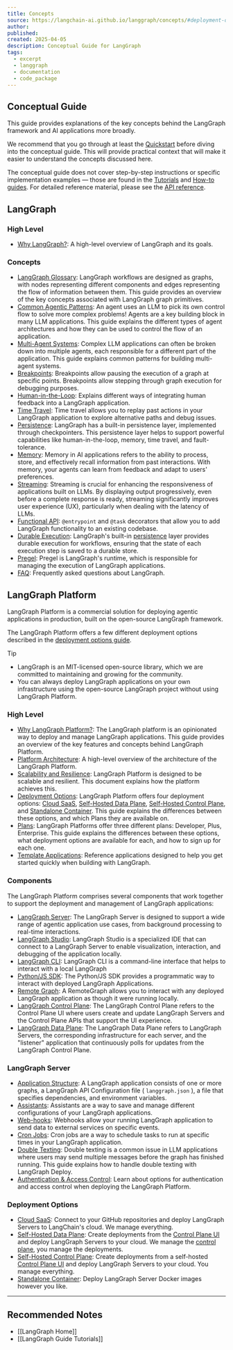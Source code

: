 ```yaml
---
title: Concepts
source: https://langchain-ai.github.io/langgraph/concepts/#deployment-options
author:
published:
created: 2025-04-05
description: Conceptual Guide for LangGraph
tags:
  - excerpt
  - langgraph
  - documentation
  - code_package
---
```

## Conceptual Guide

This guide provides explanations of the key concepts behind the LangGraph framework and AI applications more broadly.

We recommend that you go through at least the [Quickstart](https://langchain-ai.github.io/langgraph/tutorials/introduction/) before diving into the conceptual guide. This will provide practical context that will make it easier to understand the concepts discussed here.

The conceptual guide does not cover step-by-step instructions or specific implementation examples — those are found in the [Tutorials](https://langchain-ai.github.io/langgraph/tutorials/) and [How-to guides](https://langchain-ai.github.io/langgraph/how-tos/). For detailed reference material, please see the [API reference](https://langchain-ai.github.io/langgraph/reference/).

## LangGraph

### High Level

- [Why LangGraph?](https://langchain-ai.github.io/langgraph/concepts/high_level/): A high-level overview of LangGraph and its goals.

### Concepts

- [LangGraph Glossary](https://langchain-ai.github.io/langgraph/concepts/low_level/): LangGraph workflows are designed as graphs, with nodes representing different components and edges representing the flow of information between them. This guide provides an overview of the key concepts associated with LangGraph graph primitives.
- [Common Agentic Patterns](https://langchain-ai.github.io/langgraph/concepts/agentic_concepts/): An agent uses an LLM to pick its own control flow to solve more complex problems! Agents are a key building block in many LLM applications. This guide explains the different types of agent architectures and how they can be used to control the flow of an application.
- [Multi-Agent Systems](https://langchain-ai.github.io/langgraph/concepts/multi_agent/): Complex LLM applications can often be broken down into multiple agents, each responsible for a different part of the application. This guide explains common patterns for building multi-agent systems.
- [Breakpoints](https://langchain-ai.github.io/langgraph/concepts/breakpoints/): Breakpoints allow pausing the execution of a graph at specific points. Breakpoints allow stepping through graph execution for debugging purposes.
- [Human-in-the-Loop](https://langchain-ai.github.io/langgraph/concepts/human_in_the_loop/): Explains different ways of integrating human feedback into a LangGraph application.
- [Time Travel](https://langchain-ai.github.io/langgraph/concepts/time-travel/): Time travel allows you to replay past actions in your LangGraph application to explore alternative paths and debug issues.
- [Persistence](https://langchain-ai.github.io/langgraph/concepts/persistence/): LangGraph has a built-in persistence layer, implemented through checkpointers. This persistence layer helps to support powerful capabilities like human-in-the-loop, memory, time travel, and fault-tolerance.
- [Memory](https://langchain-ai.github.io/langgraph/concepts/memory/): Memory in AI applications refers to the ability to process, store, and effectively recall information from past interactions. With memory, your agents can learn from feedback and adapt to users' preferences.
- [Streaming](https://langchain-ai.github.io/langgraph/concepts/streaming/): Streaming is crucial for enhancing the responsiveness of applications built on LLMs. By displaying output progressively, even before a complete response is ready, streaming significantly improves user experience (UX), particularly when dealing with the latency of LLMs.
- [Functional API](https://langchain-ai.github.io/langgraph/concepts/functional_api/): `@entrypoint` and `@task` decorators that allow you to add LangGraph functionality to an existing codebase.
- [Durable Execution](https://langchain-ai.github.io/langgraph/concepts/durable_execution/): LangGraph's built-in [persistence](https://langchain-ai.github.io/langgraph/concepts/persistence/) layer provides durable execution for workflows, ensuring that the state of each execution step is saved to a durable store.
- [Pregel](https://langchain-ai.github.io/langgraph/concepts/pregel/): Pregel is LangGraph's runtime, which is responsible for managing the execution of LangGraph applications.
- [FAQ](https://langchain-ai.github.io/langgraph/concepts/faq/): Frequently asked questions about LangGraph.

## LangGraph Platform

LangGraph Platform is a commercial solution for deploying agentic applications in production, built on the open-source LangGraph framework.

The LangGraph Platform offers a few different deployment options described in the [deployment options guide](https://langchain-ai.github.io/langgraph/concepts/deployment_options/).

Tip

- LangGraph is an MIT-licensed open-source library, which we are committed to maintaining and growing for the community.
- You can always deploy LangGraph applications on your own infrastructure using the open-source LangGraph project without using LangGraph Platform.

### High Level

- [Why LangGraph Platform?](https://langchain-ai.github.io/langgraph/concepts/langgraph_platform/): The LangGraph platform is an opinionated way to deploy and manage LangGraph applications. This guide provides an overview of the key features and concepts behind LangGraph Platform.
- [Platform Architecture](https://langchain-ai.github.io/langgraph/concepts/platform_architecture/): A high-level overview of the architecture of the LangGraph Platform.
- [Scalability and Resilience](https://langchain-ai.github.io/langgraph/concepts/scalability_and_resilience/): LangGraph Platform is designed to be scalable and resilient. This document explains how the platform achieves this.
- [Deployment Options](https://langchain-ai.github.io/langgraph/concepts/deployment_options/): LangGraph Platform offers four deployment options: [Cloud SaaS](https://langchain-ai.github.io/langgraph/concepts/langgraph_cloud/), [Self-Hosted Data Plane](https://langchain-ai.github.io/langgraph/concepts/langgraph_self_hosted_data_plane/), [Self-Hosted Control Plane](https://langchain-ai.github.io/langgraph/concepts/langgraph_self_hosted_control_plane/), and [Standalone Container](https://langchain-ai.github.io/langgraph/concepts/langgraph_standalone_container/). This guide explains the differences between these options, and which Plans they are available on.
- [Plans](https://langchain-ai.github.io/langgraph/concepts/plans/): LangGraph Platforms offer three different plans: Developer, Plus, Enterprise. This guide explains the differences between these options, what deployment options are available for each, and how to sign up for each one.
- [Template Applications](https://langchain-ai.github.io/langgraph/concepts/template_applications/): Reference applications designed to help you get started quickly when building with LangGraph.

### Components

The LangGraph Platform comprises several components that work together to support the deployment and management of LangGraph applications:

- [LangGraph Server](https://langchain-ai.github.io/langgraph/concepts/langgraph_server/): The LangGraph Server is designed to support a wide range of agentic application use cases, from background processing to real-time interactions.
- [LangGraph Studio](https://langchain-ai.github.io/langgraph/concepts/langgraph_studio/): LangGraph Studio is a specialized IDE that can connect to a LangGraph Server to enable visualization, interaction, and debugging of the application locally.
- [LangGraph CLI](https://langchain-ai.github.io/langgraph/concepts/langgraph_cli/): LangGraph CLI is a command-line interface that helps to interact with a local LangGraph
- [Python/JS SDK](https://langchain-ai.github.io/langgraph/concepts/sdk/): The Python/JS SDK provides a programmatic way to interact with deployed LangGraph Applications.
- [Remote Graph](https://langchain-ai.github.io/langgraph/how-tos/use-remote-graph/): A RemoteGraph allows you to interact with any deployed LangGraph application as though it were running locally.
- [LangGraph Control Plane](https://langchain-ai.github.io/langgraph/concepts/langgraph_control_plane/): The LangGraph Control Plane refers to the Control Plane UI where users create and update LangGraph Servers and the Control Plane APIs that support the UI experience.
- [LangGraph Data Plane](https://langchain-ai.github.io/langgraph/concepts/langgraph_data_plane/): The LangGraph Data Plane refers to LangGraph Servers, the corresponding infrastructure for each server, and the "listener" application that continuously polls for updates from the LangGraph Control Plane.

### LangGraph Server

- [Application Structure](https://langchain-ai.github.io/langgraph/concepts/application_structure/): A LangGraph application consists of one or more graphs, a LangGraph API Configuration file ( `langgraph.json` ), a file that specifies dependencies, and environment variables.
- [Assistants](https://langchain-ai.github.io/langgraph/concepts/assistants/): Assistants are a way to save and manage different configurations of your LangGraph applications.
- [Web-hooks](https://langchain-ai.github.io/langgraph/concepts/langgraph_server/#webhooks): Webhooks allow your running LangGraph application to send data to external services on specific events.
- [Cron Jobs](https://langchain-ai.github.io/langgraph/concepts/langgraph_server/#cron-jobs): Cron jobs are a way to schedule tasks to run at specific times in your LangGraph application.
- [Double Texting](https://langchain-ai.github.io/langgraph/concepts/double_texting/): Double texting is a common issue in LLM applications where users may send multiple messages before the graph has finished running. This guide explains how to handle double texting with LangGraph Deploy.
- [Authentication & Access Control](https://langchain-ai.github.io/langgraph/concepts/auth/): Learn about options for authentication and access control when deploying the LangGraph Platform.

### Deployment Options

- [Cloud SaaS](https://langchain-ai.github.io/langgraph/concepts/langgraph_cloud/): Connect to your GitHub repositories and deploy LangGraph Servers to LangChain's cloud. We manage everything.
- [Self-Hosted Data Plane](https://langchain-ai.github.io/langgraph/concepts/langgraph_self_hosted_data_plane/): Create deployments from the [Control Plane UI](https://langchain-ai.github.io/langgraph/concepts/langgraph_control_plane/#control-plane-ui) and deploy LangGraph Servers to your cloud. We manage the [control plane](https://langchain-ai.github.io/langgraph/concepts/langgraph_control_plane/), you manage the deployments.
- [Self-Hosted Control Plane](https://langchain-ai.github.io/langgraph/concepts/langgraph_self_hosted_control_plane/#control-plane-ui): Create deployments from a self-hosted [Control Plane UI](https://langchain-ai.github.io/langgraph/concepts/langgraph_control_plane/) and deploy LangGraph Servers to your cloud. You manage everything.
- [Standalone Container](https://langchain-ai.github.io/langgraph/concepts/langgraph_standalone_container/): Deploy LangGraph Server Docker images however you like.



-----------
##  Recommended Notes

- [[LangGraph Home]]
- [[LangGraph Guide Tutorials]]